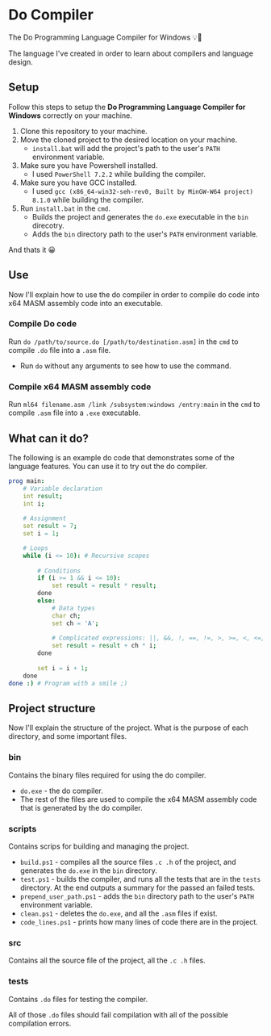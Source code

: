 # Do Compiler
The Do Programming Language Compiler for Windows 💡🧐

The language I've created in order to learn about compilers and language design.


## Setup
Follow this steps to setup the **Do Programming Language Compiler for Windows** correctly on your machine.
1. Clone this repository to your machine.
2. Move the cloned project to the desired location on your machine.
	- `install.bat` will add the project's path to the user's `PATH` environment variable.
3. Make sure you have Powershell installed.
	- I used `PowerShell 7.2.2` while building the compiler.
4. Make sure you have GCC installed.
    - I used `gcc (x86_64-win32-seh-rev0, Built by MinGW-W64 project) 8.1.0` while building the compiler.
5. Run `install.bat` in the `cmd`.
	- Builds the project and generates the `do.exe` executable in the `bin` direcotry.
	- Adds the `bin` directory path to the user's `PATH` environment variable.

And thats it 😀


## Use
Now I'll explain how to use the do compiler in order to compile do code into x64 MASM assembly code into an executable.

### Compile Do code
Run `do /path/to/source.do [/path/to/destination.asm]` in the `cmd` to compile `.do` file into a `.asm` file.
- Run `do` without any arguments to see how to use the command.

### Compile x64 MASM assembly code
Run `ml64 filename.asm /link /subsystem:windows /entry:main` in the `cmd` to compile `.asm` file into a `.exe` executable.

## What can it do?
The following is an example do code that demonstrates some of the language features. You can use it to try out the do compiler.

```nim
prog main:
	# Variable declaration
	int result;
	int i;
	
	# Assignment
	set result = 7;
	set i = 1;

	# Loops
	while (i <= 10): # Recursive scopes
	
		# Conditions
		if (i >= 1 && i <= 10):
			set result = result * result;
		done
		else:
			# Data types
			char ch;
			set ch = 'A';
			
			# Complicated expressions: ||, &&, !, ==, !=, >, >=, <, <=, +, -, *, /, %
			set result = result + ch * i;
		done
		
		set i = i + 1;
	done
done :) # Program with a smile ;)
```


## Project structure
Now I'll explain the structure of the project. What is the purpose of each directory, and some important files.

### bin
Contains the binary files required for using the do compiler.
- `do.exe` - the do compiler.
- The rest of the files are used to compile the x64 MASM assembly code that is generated by the do compiler.

### scripts
Contains scrips for building and managing the project.
- `build.ps1` - compiles all the source files `.c .h` of the project, and generates the `do.exe` in the `bin` directory.
- `test.ps1` - builds the compiler, and runs all the tests that are in the `tests` directory. At the end outputs a summary for the passed an failed tests.
- `prepend_user_path.ps1` - adds the `bin` directory path to the user's `PATH` environment variable.
- `clean.ps1` - deletes the `do.exe`, and all the `.asm` files if exist.
- `code_lines.ps1` - prints how many lines of code there are in the project.

### src
Contains all the source file of the project, all the `.c .h` files.

### tests
Contains `.do` files for testing the compiler.

All of those `.do` files should fail compilation with all of the possible compilation errors.
